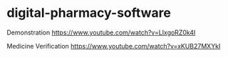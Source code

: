 # digital-pharmacy-software

Demonstration
https://www.youtube.com/watch?v=LIxgoRZ0k4I


Medicine Verification
https://www.youtube.com/watch?v=xKUB27MXYkI
